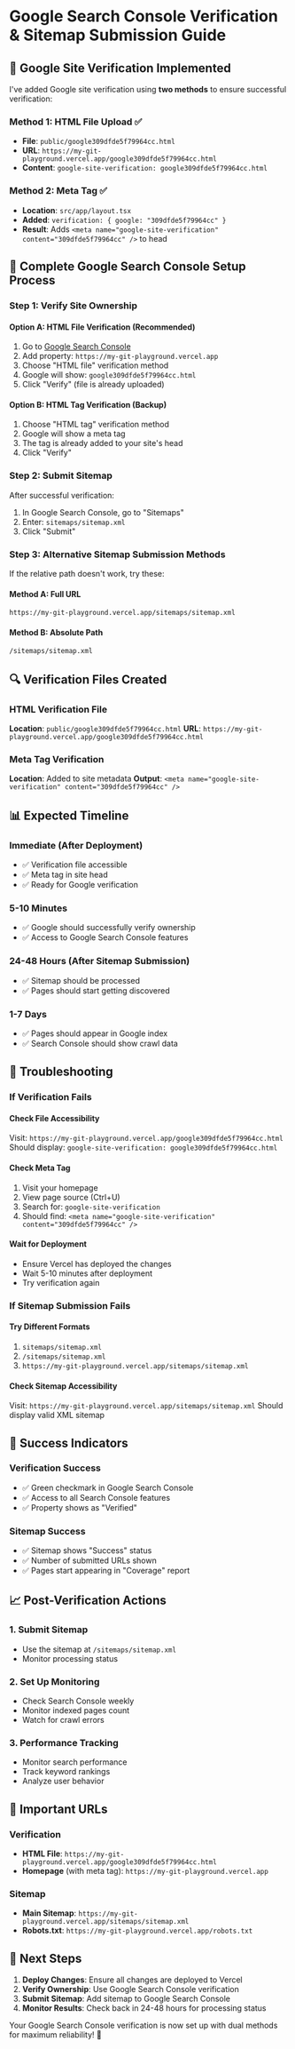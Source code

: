 # Google Search Console Verification & Sitemap Submission Guide

## 🎯 Google Site Verification Implemented

I've added Google site verification using **two methods** to ensure successful verification:

### Method 1: HTML File Upload ✅
- **File**: `public/google309dfde5f79964cc.html`
- **URL**: `https://my-git-playground.vercel.app/google309dfde5f79964cc.html`
- **Content**: `google-site-verification: google309dfde5f79964cc.html`

### Method 2: Meta Tag ✅
- **Location**: `src/app/layout.tsx`
- **Added**: `verification: { google: "309dfde5f79964cc" }`
- **Result**: Adds `<meta name="google-site-verification" content="309dfde5f79964cc" />` to head

## 🚀 Complete Google Search Console Setup Process

### Step 1: Verify Site Ownership

#### Option A: HTML File Verification (Recommended)
1. Go to [Google Search Console](https://search.google.com/search-console)
2. Add property: `https://my-git-playground.vercel.app`
3. Choose "HTML file" verification method
4. Google will show: `google309dfde5f79964cc.html`
5. Click "Verify" (file is already uploaded)

#### Option B: HTML Tag Verification (Backup)
1. Choose "HTML tag" verification method
2. Google will show a meta tag
3. The tag is already added to your site's head
4. Click "Verify"

### Step 2: Submit Sitemap

After successful verification:
1. In Google Search Console, go to "Sitemaps"
2. Enter: `sitemaps/sitemap.xml`
3. Click "Submit"

### Step 3: Alternative Sitemap Submission Methods

If the relative path doesn't work, try these:

#### Method A: Full URL
```
https://my-git-playground.vercel.app/sitemaps/sitemap.xml
```

#### Method B: Absolute Path
```
/sitemaps/sitemap.xml
```

## 🔍 Verification Files Created

### HTML Verification File
**Location**: `public/google309dfde5f79964cc.html`
**URL**: `https://my-git-playground.vercel.app/google309dfde5f79964cc.html`

### Meta Tag Verification
**Location**: Added to site metadata
**Output**: `<meta name="google-site-verification" content="309dfde5f79964cc" />`

## 📊 Expected Timeline

### Immediate (After Deployment)
- ✅ Verification file accessible
- ✅ Meta tag in site head
- ✅ Ready for Google verification

### 5-10 Minutes
- ✅ Google should successfully verify ownership
- ✅ Access to Google Search Console features

### 24-48 Hours (After Sitemap Submission)
- ✅ Sitemap should be processed
- ✅ Pages should start getting discovered

### 1-7 Days
- ✅ Pages should appear in Google index
- ✅ Search Console should show crawl data

## 🔧 Troubleshooting

### If Verification Fails

#### Check File Accessibility
Visit: `https://my-git-playground.vercel.app/google309dfde5f79964cc.html`
Should display: `google-site-verification: google309dfde5f79964cc.html`

#### Check Meta Tag
1. Visit your homepage
2. View page source (Ctrl+U)
3. Search for: `google-site-verification`
4. Should find: `<meta name="google-site-verification" content="309dfde5f79964cc" />`

#### Wait for Deployment
- Ensure Vercel has deployed the changes
- Wait 5-10 minutes after deployment
- Try verification again

### If Sitemap Submission Fails

#### Try Different Formats
1. `sitemaps/sitemap.xml`
2. `/sitemaps/sitemap.xml`
3. `https://my-git-playground.vercel.app/sitemaps/sitemap.xml`

#### Check Sitemap Accessibility
Visit: `https://my-git-playground.vercel.app/sitemaps/sitemap.xml`
Should display valid XML sitemap

## 🎯 Success Indicators

### Verification Success
- ✅ Green checkmark in Google Search Console
- ✅ Access to all Search Console features
- ✅ Property shows as "Verified"

### Sitemap Success
- ✅ Sitemap shows "Success" status
- ✅ Number of submitted URLs shown
- ✅ Pages start appearing in "Coverage" report

## 📈 Post-Verification Actions

### 1. Submit Sitemap
- Use the sitemap at `/sitemaps/sitemap.xml`
- Monitor processing status

### 2. Set Up Monitoring
- Check Search Console weekly
- Monitor indexed pages count
- Watch for crawl errors

### 3. Performance Tracking
- Monitor search performance
- Track keyword rankings
- Analyze user behavior

## 🔗 Important URLs

### Verification
- **HTML File**: `https://my-git-playground.vercel.app/google309dfde5f79964cc.html`
- **Homepage** (with meta tag): `https://my-git-playground.vercel.app`

### Sitemap
- **Main Sitemap**: `https://my-git-playground.vercel.app/sitemaps/sitemap.xml`
- **Robots.txt**: `https://my-git-playground.vercel.app/robots.txt`

## 🎉 Next Steps

1. **Deploy Changes**: Ensure all changes are deployed to Vercel
2. **Verify Ownership**: Use Google Search Console verification
3. **Submit Sitemap**: Add sitemap to Google Search Console
4. **Monitor Results**: Check back in 24-48 hours for processing status

Your Google Search Console verification is now set up with dual methods for maximum reliability! 🌟
